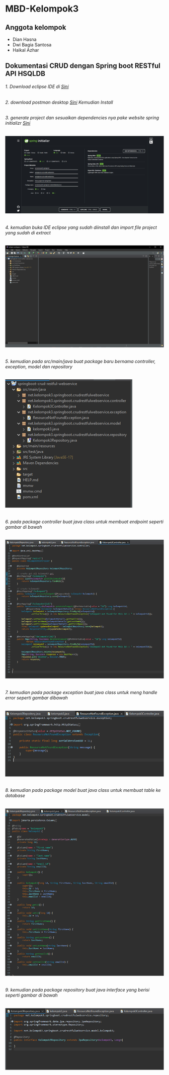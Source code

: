 # MBD-Kelompok3

## Anggota kelompok
- Dian Hasna
- Dwi Bagia Santosa
- Haikal Azhar

## Dokumentasi CRUD dengan Spring boot RESTful API HSQLDB

###### 1. Download eclipse IDE di [Sini](https://www.postman.com/downloads/)
###### 2. download postman desktop [Sini](https://www.postman.com/downloads/) Kemudian Install
###### 3. generate project dan sesuaikan dependencies nya pake website spring initializr [Sini](https://start.spring.io/)
###### ![gambar1](https://github.com/DwiBagiaSantosa/MBD-Kelompok3/blob/main/Dokumentasi/WhatsApp%20Image%202022-12-16%20at%205.17.58%20PM.jpeg)
###### 4. kemudian buka IDE eclipse yang sudah diinstall dan import file project yang sudah di extract 
###### ![gambar2](https://github.com/DwiBagiaSantosa/MBD-Kelompok3/blob/main/Dokumentasi/eclipse.png)
###### 5. kemudian pada src/main/java buat package baru bernama controller, exception, model dan repository
###### ![gambar3](https://github.com/DwiBagiaSantosa/MBD-Kelompok3/blob/main/Dokumentasi/buatpackage.png)
###### 6. pada package controller buat java class untuk membuat endpoint seperti gambar di bawah
###### ![gambar4](https://github.com/DwiBagiaSantosa/MBD-Kelompok3/blob/main/Dokumentasi/package%20controller.png)
###### 7. kemudian pada package exception buat java class untuk meng handle error seperti gambar dibawah
###### ![gambar5](https://github.com/DwiBagiaSantosa/MBD-Kelompok3/blob/main/Dokumentasi/package%20exception.png)
###### 8. kemudian pada package model buat java class untuk membuat table ke database
###### ![gambar6](https://github.com/DwiBagiaSantosa/MBD-Kelompok3/blob/main/Dokumentasi/package%20model.png)
###### 9. kemudian pada package repository buat java interface yang berisi seperti gambar di bawah
###### ![gambar9](https://github.com/DwiBagiaSantosa/MBD-Kelompok3/blob/main/Dokumentasi/gambar9.png)
